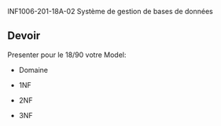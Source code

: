   INF1006-201-18A-02
Système de gestion de bases de données

## Devoir

Presenter pour le 18/90 votre Model:

* Domaine

* 1NF

* 2NF

* 3NF
